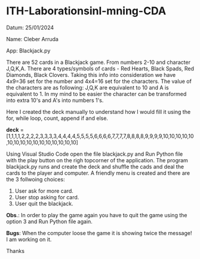 # ITH-Laborationsinl-mning-CDA
Datum: 25/01/2024

Name: Cleber Arruda

App: Blackjack.py

There are 52 cards in a Blackjack game.
From numbers 2-10 and character J,Q,K,A.
There are 4 types/symbols of cards - Red Hearts, Black Spads, Red Diamonds, Black Clovers.
Taking this info into consideration we have 4x9=36 set for the number and 4x4=16 set for the characters.
The value of the characters are as following: J,Q,K are equivalent to 10 and A is equivalent to 1.
In my mind to be easier the character can be transformed into extra 10's and A's into numbers 1's.

Here I created the deck manually to understand how I would fill it using the for, while loop, count, append if and else.

**deck** = [1,1,1,1,2,2,2,2,3,3,3,3,4,4,4,4,5,5,5,5,6,6,6,6,7,7,7,7,8,8,8,8,9,9,9,9,10,10,10,10,10,10,10,10,10,10,10,10,10,10,10,10]

Using Visual Studio Code open the file blackjack.py and Run Python file with the play button on the righ topcorner of the application.
The program blackjack.py runs and create the deck and shuffle the cads and deal the cards to the player and computer.
A friendly menu is created and there are the 3 follwoing choices:
1.  User ask for more card. 
2.  User stop asking for card.
3.  User quit the blackjack.
  
**Obs**.: In order to play the game again you have to quit the game using the option 3 and Run Python file again.
  
**Bugs**: When the computer loose the game it is showing twice the message! I am working on it.
 
 Thanks

